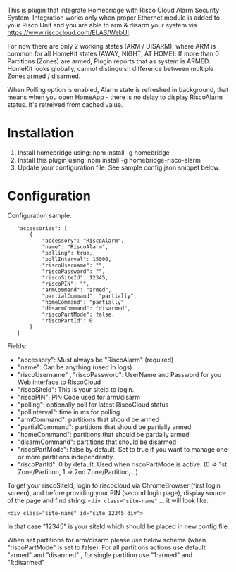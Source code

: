 This is plugin that integrate Homebridge with Risco Cloud Alarm Security System.
Integration works only when proper Ethernet module is added to your Risco Unit and you are able to arm & disarm your system via https://www.riscocloud.com/ELAS/WebUI.

For now there are only 2 working states (ARM / DISARM), where ARM is common for all HomeKit states (AWAY, NIGHT, AT HOME).
If more than 0 Partitions (Zones) are armed, Plugin reports that as system is ARMED.
HomeKit looks globally, cannot distinguish difference between multiple Zones armed / disarmed.

When Polling option is enabled, Alarm state is refreshed in background, that means when you open HomeApp - there is no delay to display RiscoAlarm status. It's retreived from cached value.

# Installation

1. Install homebridge using: npm install -g homebridge
2. Install this plugin using: npm install -g homebridge-risco-alarm
3. Update your configuration file. See sample config.json snippet below. 

# Configuration

Configuration sample:

 ```
    "accessories": [
        {
            "accessory": "RiscoAlarm",
            "name": "RiscoAlarm",
            "polling": true,
            "pollInterval": 15000,
            "riscoUsername": "",
            "riscoPassword": "",
            "riscoSiteId": 12345,
            "riscoPIN": "",
            "armCommand": "armed",
            "partialCommand": "partially",
            "homeCommand": "partially"
            "disarmCommand": "disarmed",
            "riscoPartMode": false,
            "riscoPartId": 0            
        }
    ]
```

Fields: 

* "accessory": Must always be "RiscoAlarm" (required)
* "name": Can be anything (used in logs)
* "riscoUsername" , "riscoPassword": UserName and Password for you Web interface to RiscoCloud
* "riscoSiteId": This is your siteId to login.
* "riscoPIN": PIN Code used for arm/disarm
* "polling": optionally poll for latest RiscoCloud status
* "pollInterval": time in ms for polling
* "armCommand": partitions that should be armed
* "partialCommand": partitions that should be partially armed
* "homeCommand": partitions that should be partially armed
* "disarmCommand": partitions that should be disarmed
* "riscoPartMode": false by default. Set to true if you want to manage one or more partitions independently.
* "riscoPartId": 0 by default. Used when riscoPartMode is active. (0 => 1st Zone/Partition, 1 => 2nd Zone/Partition,...)

To get your riscoSiteId, login to riscocloud via ChromeBrowser (first login screen), and before providing your PIN (second login page), display source of the page and find string: `<div class="site-name"` ... it will look like:

`<div class="site-name" id="site_12345_div">`

In that case "12345" is your siteId which should be placed in new config file.



When set partitions for arm/disarm please use below schema (when "riscoPartMode" is set to false):
For all partitions actions use default "armed" and "disarmed" , for single partition use
"1:armed" and "1:disarmed"


